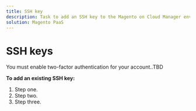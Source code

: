 ```yaml
---
title: SSH key
description: Task to add an SSH key to the Magento on Cloud Manager environment.
solution: Magento PaaS
---
```


# SSH keys

You must enable two-factor authentication for your account..TBD

**To add an existing SSH key:**

1. Step one.
1. Step two.
1. Step three.

<!-- link definitions -->
